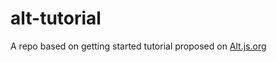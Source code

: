# alt-tutorial

A repo based on getting started tutorial proposed on [Alt.js.org](http://alt.js.org)
